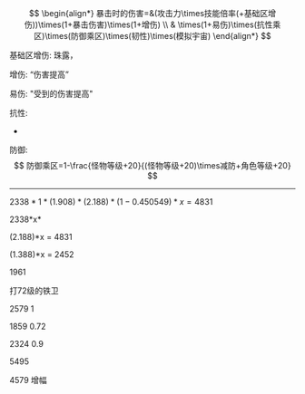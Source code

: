 $$
\begin{align*}
暴击时的伤害=&(攻击力\times技能倍率(+基础区增伤))\times(1+暴击伤害)\times(1+增伤) \\
& \times(1+易伤)\times(抗性乘区)\times(防御乘区)\times(韧性)\times(模拟宇宙)
\end{align*}
$$

基础区增伤: 珠露，

增伤: “伤害提高”

易伤: "受到的伤害提高"

抗性:

- 

防御: 
$$
防御乘区=1-\frac{怪物等级+20}{(怪物等级+20)\times减防+角色等级+20}
$$






---

$2338*1*(1.908)*(2.188)*(1-0.450549)*x = 4831$

2338\*x\*

(2.188)*x = 4831

(1.388)*x = 2452

1961



打72级的铁卫

2579 1

1859 0.72

2324 0.9



5495 



4579 增幅

